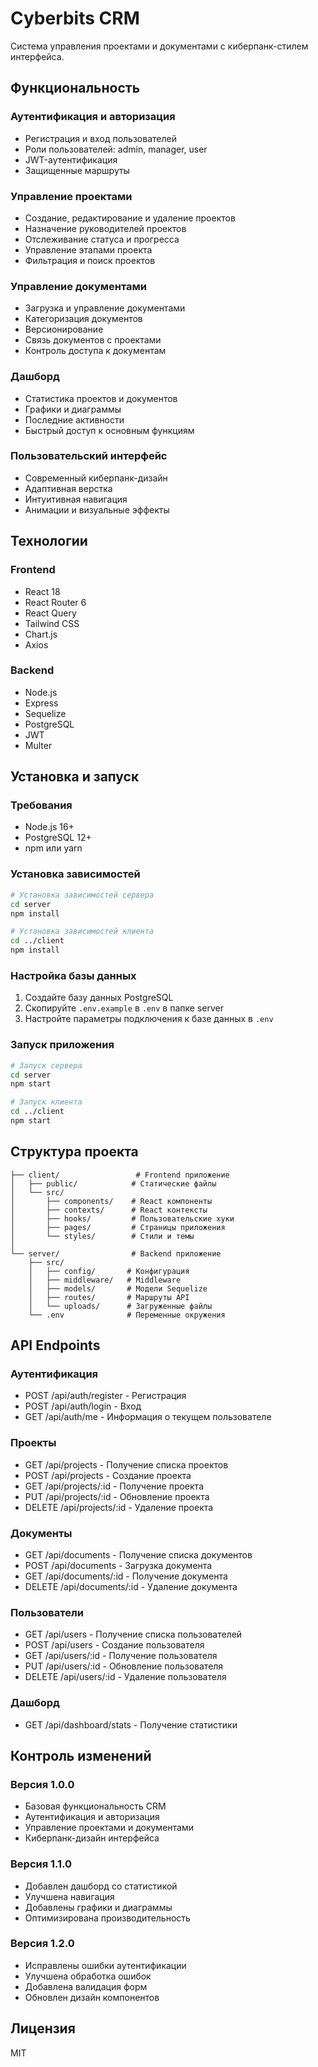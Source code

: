 # Cyberbits CRM

Система управления проектами и документами с киберпанк-стилем интерфейса.

## Функциональность

### Аутентификация и авторизация
- Регистрация и вход пользователей
- Роли пользователей: admin, manager, user
- JWT-аутентификация
- Защищенные маршруты

### Управление проектами
- Создание, редактирование и удаление проектов
- Назначение руководителей проектов
- Отслеживание статуса и прогресса
- Управление этапами проекта
- Фильтрация и поиск проектов

### Управление документами
- Загрузка и управление документами
- Категоризация документов
- Версионирование
- Связь документов с проектами
- Контроль доступа к документам

### Дашборд
- Статистика проектов и документов
- Графики и диаграммы
- Последние активности
- Быстрый доступ к основным функциям

### Пользовательский интерфейс
- Современный киберпанк-дизайн
- Адаптивная верстка
- Интуитивная навигация
- Анимации и визуальные эффекты

## Технологии

### Frontend
- React 18
- React Router 6
- React Query
- Tailwind CSS
- Chart.js
- Axios

### Backend
- Node.js
- Express
- Sequelize
- PostgreSQL
- JWT
- Multer

## Установка и запуск

### Требования
- Node.js 16+
- PostgreSQL 12+
- npm или yarn

### Установка зависимостей
```bash
# Установка зависимостей сервера
cd server
npm install

# Установка зависимостей клиента
cd ../client
npm install
```

### Настройка базы данных
1. Создайте базу данных PostgreSQL
2. Скопируйте `.env.example` в `.env` в папке server
3. Настройте параметры подключения к базе данных в `.env`

### Запуск приложения
```bash
# Запуск сервера
cd server
npm start

# Запуск клиента
cd ../client
npm start
```

## Структура проекта

```
├── client/                 # Frontend приложение
│   ├── public/            # Статические файлы
│   └── src/
│       ├── components/    # React компоненты
│       ├── contexts/      # React контексты
│       ├── hooks/         # Пользовательские хуки
│       ├── pages/         # Страницы приложения
│       └── styles/        # Стили и темы
│
└── server/                # Backend приложение
    ├── src/
    │   ├── config/       # Конфигурация
    │   ├── middleware/   # Middleware
    │   ├── models/       # Модели Sequelize
    │   ├── routes/       # Маршруты API
    │   └── uploads/      # Загруженные файлы
    └── .env              # Переменные окружения
```

## API Endpoints

### Аутентификация
- POST /api/auth/register - Регистрация
- POST /api/auth/login - Вход
- GET /api/auth/me - Информация о текущем пользователе

### Проекты
- GET /api/projects - Получение списка проектов
- POST /api/projects - Создание проекта
- GET /api/projects/:id - Получение проекта
- PUT /api/projects/:id - Обновление проекта
- DELETE /api/projects/:id - Удаление проекта

### Документы
- GET /api/documents - Получение списка документов
- POST /api/documents - Загрузка документа
- GET /api/documents/:id - Получение документа
- DELETE /api/documents/:id - Удаление документа

### Пользователи
- GET /api/users - Получение списка пользователей
- POST /api/users - Создание пользователя
- GET /api/users/:id - Получение пользователя
- PUT /api/users/:id - Обновление пользователя
- DELETE /api/users/:id - Удаление пользователя

### Дашборд
- GET /api/dashboard/stats - Получение статистики

## Контроль изменений

### Версия 1.0.0
- Базовая функциональность CRM
- Аутентификация и авторизация
- Управление проектами и документами
- Киберпанк-дизайн интерфейса

### Версия 1.1.0
- Добавлен дашборд со статистикой
- Улучшена навигация
- Добавлены графики и диаграммы
- Оптимизирована производительность

### Версия 1.2.0
- Исправлены ошибки аутентификации
- Улучшена обработка ошибок
- Добавлена валидация форм
- Обновлен дизайн компонентов

## Лицензия

MIT 